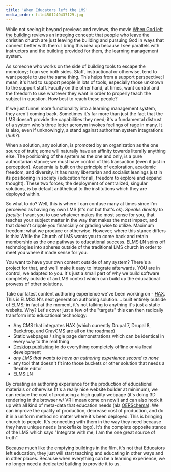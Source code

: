 ```yaml
---
title: 'When Educators left the LMS'
media_order: file4501249437129.jpg
---
```


While not seeing it beyond previews and reviews, the movie [When God left the building](https://www.amazon.com/When-Left-Building-Group-Productions/dp/1470742136) reviews an intreging concept: that people who leave the christian church are just leaving the building and pursuing God in ways that connect better with them. I bring this idea up because I see parallels with instructors and the building provided for them, the learning management system.

As someone who works on the side of building tools to escape the monotony; I can see both sides. Staff, instructional or otherwise, tend to want people to use the same thing. This helps from a support perspective; I mean, it's hard to support people in lots of tools, especially those unknown to the support staff. Faculty on the other hand, at times, want control and the freedom to use whatever they want in order to properly teach the subject in question. How best to reach these people?

If we just funnel more functionality into a learning management system, they aren't coming back. Sometimes it's far more than just the fact that the LMS doesn't provide the capabilities they need; it's a fundamental distrust of a system who's three letter acronym invokes feelings of rage in many. It is also, even if unknowingly, a stand against authoritan system integrations (_huh?_).

When a solution, any solution, is promoted by an organization as the one source of truth; some will naturally have an affinity towards literally anything else. The positioning of the system as the one and only, is a pure authoritarian stance; we must have control of this transaction (even if just in perception). Academia is built on the principle of exploration, academic freedom, and diversity. It has many libertarian and socialist leanings just in its positioning in society (education for all, freedom to explore and expand thought). These two forces; the deployment of centralized, singular solutions, is by default antithetical to the institutions which they are deployed within.

So what to do? Well, this is where I can confuse many at times since I'm perceived as having my own LMS (it's not but that's ok). *Speaks directly to faculty*: I want you to use whatever makes the most sense for you, that teaches your subject matter in the way that makes the most impact, and that doesn't cripple you financially or grading wise to utilize. Maximum freedom; what we produce or otherwise. However; where this stance differs is this: While the Church of LMS wants you to come back and retain membership as the one pathway to educational success. ELMS:LN spins off technologies into spheres outside of the traditional LMS church in order to meet you where it made sense for you.

You want to have your own content outside of any system? There's a project for that, and we'll make it easy to integrate afterwards. YOU are in control, we adapted to you. It's just a small part of why we build software completely outside of an LMS context which can build up the educational prowess of other solutions.

Take our latest content authoring experience we've been working on - [HAX](http://haxtheweb.org). This is ELMS:LN's next generation authoring solution.... built entirely outside of ELMS; in fact at the moment, it's not talking to anything it's just a static website. Why? Let's cover just a few of the "targets" this can then radically transform into educational technology:
- Any CMS that integrates HAX (which currently Drupal 7, Drupal 8, Backdrop, and GravCMS are all on the roadmap)
- Static webpages / single page demonstrations which can be identical in every way to the real thing
- [Desktop publishing](https://github.com/LRNWebComponents/hax-desktop-app) to do everything completely offline or via local development
- *any LMS that wants to have an authoring experience second to none*
- any tool that doesn't fit into those buckets or other solution that needs a flexible editor
- [ELMS:LN](www.elmsln.org)

By creating an authoring experience for the production of educational materials or otherwise (It's a really nice website builder at minimum), we can reduce the cost of producing a high quality webpage (it's doing 3D rendering in the browser w/ VR I mean come on now!) and can also hook it up with all kind of meta-data that education needs (ala [OERSchema](oerschema.org)). We can improve the quality of production, decrease cost of production, and do it in a uniform method no matter where it's been deployed. This is bringing church to people. It's connecting with them in the way they need because they have unique needs (snokeflake logo). It's the complete opposite stance of the LMS which says "Integrate with me, I am the one great source of truth".

Because much like the emptying buildings in the film, it's not that Educators left education, they just will start teaching and educating in other ways and in other places. Because when everything can be a learning experience, we no longer need a dedicated building to provide it to us.